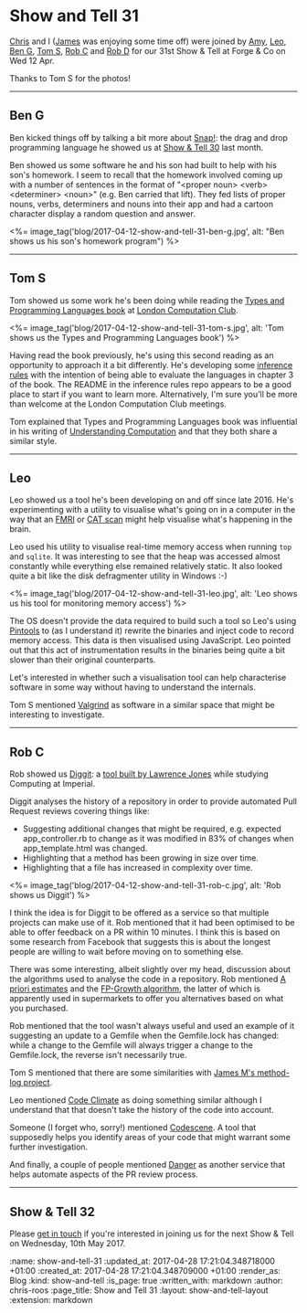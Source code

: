 Show and Tell 31
================

[Chris][chris-lowis] and I ([James][james-mead] was enjoying some time off) were joined by [Amy][amy-wagner], [Leo][leo-cassarini], [Ben G][ben-griffiths], [Tom S][tom-stuart], [Rob C][rob-chatley] and [Rob D][rob-dupuis] for our 31st Show & Tell at Forge & Co on Wed 12 Apr.

Thanks to Tom S for the photos!

[amy-wagner]: http://amyeee.com/
[ben-griffiths]: https://twitter.com/beng
[chris-lowis]: /chris-lowis
[james-mead]: /james-mead
[leo-cassarini]: https://twitter.com/cassarani
[rob-chatley]: https://www.doc.ic.ac.uk/~rbc/
[rob-dupuis]: https://github.com/robd
[tom-stuart]: http://codon.com/

---

## Ben G

Ben kicked things off by talking a bit more about [Snap!][snap]: the drag and drop programming language he showed us at [Show & Tell 30][show-and-tell-30] last month.

Ben showed us some software he and his son had built to help with his son's homework. I seem to recall that the homework involved coming up with a number of sentences in the format of "\<proper noun> \<verb> \<determiner> \<noun>" (e.g. Ben carried that lift). They fed lists of proper nouns, verbs, determiners and nouns into their app and had a cartoon character display a random question and answer.

<%= image_tag('blog/2017-04-12-show-and-tell-31-ben-g.jpg', alt: "Ben shows us his son's homework program") %>

[pete-herlihy]: https://twitter.com/yahoo_pete
[pete-o-tron]:  https://github.com/tomstuart/pete-o-tron
[show-and-tell-30]: /show-and-tell-30
[snap]: http://snap.berkeley.edu/

---

## Tom S

Tom showed us some work he's been doing while reading the [Types and Programming Languages book][tapl] at [London Computation Club][london-computation-club].

<%= image_tag('blog/2017-04-12-show-and-tell-31-tom-s.jpg', alt: 'Tom shows us the Types and Programming Languages book') %>

Having read the book previously, he's using this second reading as an opportunity to approach it a bit differently. He's developing some [inference rules][tom-s-inference-rules] with the intention of being able to evaluate the languages in chapter 3 of the book. The README in the inference rules repo appears to be a good place to start if you want to learn more. Alternatively, I'm sure you'll be more than welcome at the London Computation Club meetings.

Tom explained that Types and Programming Languages book was influential in his writing of [Understanding Computation][understanding-computation] and that they both share a similar style.

[london-computation-club]: http://london.computation.club/
[tapl]: https://www.cis.upenn.edu/~bcpierce/tapl/
[tom-s-inference-rules]: https://github.com/tomstuart/inference-rules
[understanding-computation]: http://computationbook.com/

---

## Leo

Leo showed us a tool he's been developing on and off since late 2016. He's experimenting with a utility to visualise what's going on in a computer in the way that an [FMRI][fmri] or [CAT scan][cat-scan] might help visualise what's happening in the brain.

Leo used his utility to visualise real-time memory access when running `top` and `sqlite`. It was interesting to see that the heap was accessed almost constantly while everything else remained relatively static. It also looked quite a bit like the disk defragmenter utility in Windows :-)

<%= image_tag('blog/2017-04-12-show-and-tell-31-leo.jpg', alt: 'Leo shows us his tool for monitoring memory access') %>

The OS doesn't provide the data required to build such a tool so Leo's using [Pintools][pintools] to (as I understand it) rewrite the binaries and inject code to record memory access. This data is then visualised using JavaScript. Leo pointed out that this act of instrumentation results in the binaries being quite a bit slower than their original counterparts.

Let's interested in whether such a visualisation tool can help characterise software in some way without having to understand the internals.

Tom S mentioned [Valgrind][valgrind] as software in a similar space that might be interesting to investigate.

[cat-scan]: https://en.wikipedia.org/wiki/CT_scan
[fmri]: https://en.wikipedia.org/wiki/Functional_magnetic_resonance_imaging
[pintools]: https://software.intel.com/en-us/articles/pin-a-dynamic-binary-instrumentation-tool
[valgrind]: http://valgrind.org/

---

## Rob C

Rob showed us [Diggit][diggit]: a [tool built by Lawrence Jones][lawrence-diggit-blog-post] while studying Computing at Imperial.

Diggit analyses the history of a repository in order to provide automated Pull Request reviews covering things like:

* Suggesting additional changes that might be required, e.g. expected app_controller.rb to change as it was modified in 83% of changes when app_template.html was changed.
* Highlighting that a method has been growing in size over time.
* Highlighting that a file has increased in complexity over time.

<%= image_tag('blog/2017-04-12-show-and-tell-31-rob-c.jpg', alt: 'Rob shows us Diggit') %>

I think the idea is for Diggit to be offered as a service so that multiple projects can make use of it. Rob mentioned that it had been optimised to be able to offer feedback on a PR within 10 minutes. I think this is based on some research from Facebook that suggests this is about the longest people are willing to wait before moving on to something else.

There was some interesting, albeit slightly over my head, discussion about the algorithms used to analyse the code in a repository. Rob mentioned [A priori estimates][a-priori-estimates] and the [FP-Growth algorithm][fp-growth-algorithm], the latter of which is apparently used in supermarkets to offer you alternatives based on what you purchased.

Rob mentioned that the tool wasn't always useful and used an example of it suggesting an update to a Gemfile when the Gemfile.lock has changed: while a change to the Gemfile will always trigger a change to the Gemfile.lock, the reverse isn't necessarily true.

Tom S mentioned that there are some similarities with [James M's method-log project][method-log].

Leo mentioned [Code Climate][code-climate] as doing something similar although I understand that that doesn't take the history of the code into account.

Someone (I forget who, sorry!) mentioned [Codescene][codescene]. A tool that supposedly helps you identify areas of your code that might warrant some further investigation.

And finally, a couple of people mentioned [Danger][danger-systems] as another service that helps automate aspects of the PR review process.

[a-priori-estimates]: https://en.wikipedia.org/wiki/A_priori_estimate
[code-climate]: https://codeclimate.com/
[codescene]: https://codescene.io/projects/174/jobs/744/results/social/social-networks
[danger-systems]: http://danger.systems/
[diggit]: https://github.com/lawrencejones/diggit
[fp-growth-algorithm]: https://en.wikibooks.org/wiki/Data_Mining_Algorithms_In_R/Frequent_Pattern_Mining/The_FP-Growth_Algorithm
[lawrence-diggit-blog-post]: https://medium.com/@lawrjone/diggit-mining-git-repositories-for-developer-insights-27aebe4070a6
[method-log]: /tracing-the-git-history-of-a-ruby-method

---

## Show & Tell 32

Please [get in touch][contact] if you're interested in joining us for the next Show & Tell on Wednesday, 10th May 2017.

[contact]: /contact

:name: show-and-tell-31
:updated_at: 2017-04-28 17:21:04.348718000 +01:00
:created_at: 2017-04-28 17:21:04.348709000 +01:00
:render_as: Blog
:kind: show-and-tell
:is_page: true
:written_with: markdown
:author: chris-roos
:page_title: Show and Tell 31
:layout: show-and-tell-layout
:extension: markdown
